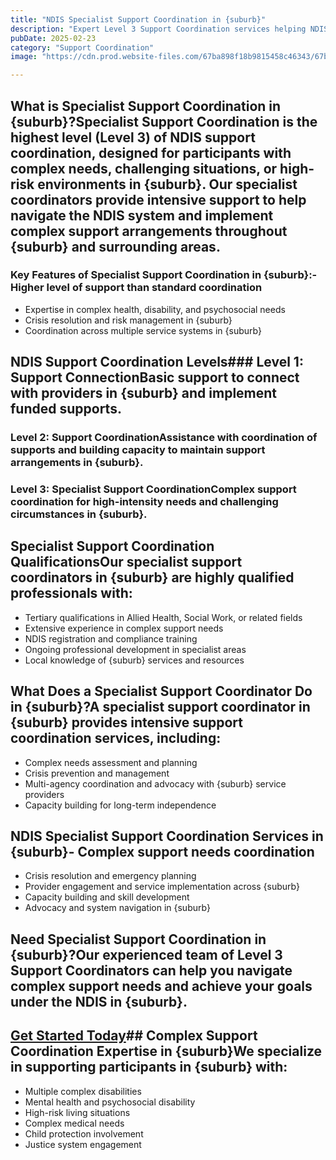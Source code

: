 ```yaml
---
title: "NDIS Specialist Support Coordination in {suburb}"
description: "Expert Level 3 Support Coordination services helping NDIS participants in {suburb} navigate complex support needs and achieve their goals."
pubDate: 2025-02-23
category: "Support Coordination"
image: "https://cdn.prod.website-files.com/67ba898f18b9815458c46343/67baa2c6b21db79b34b31c4f_dominik-lange-VUOiQW4OeLI-unsplash.webp"

---
```


## What is Specialist Support Coordination in {suburb}?Specialist Support Coordination is the highest level (Level 3) of NDIS support coordination, designed for participants with complex needs, challenging situations, or high-risk environments in {suburb}. Our specialist coordinators provide intensive support to help navigate the NDIS system and implement complex support arrangements throughout {suburb} and surrounding areas.

### Key Features of Specialist Support Coordination in {suburb}:- Higher level of support than standard coordination
- Expertise in complex health, disability, and psychosocial needs
- Crisis resolution and risk management in {suburb}
- Coordination across multiple service systems in {suburb}

## NDIS Support Coordination Levels### Level 1: Support ConnectionBasic support to connect with providers in {suburb} and implement funded supports.

### Level 2: Support CoordinationAssistance with coordination of supports and building capacity to maintain support arrangements in {suburb}.

### Level 3: Specialist Support CoordinationComplex support coordination for high-intensity needs and challenging circumstances in {suburb}.

## Specialist Support Coordination QualificationsOur specialist support coordinators in {suburb} are highly qualified professionals with:

- Tertiary qualifications in Allied Health, Social Work, or related fields
- Extensive experience in complex support needs
- NDIS registration and compliance training
- Ongoing professional development in specialist areas
- Local knowledge of {suburb} services and resources

## What Does a Specialist Support Coordinator Do in {suburb}?A specialist support coordinator in {suburb} provides intensive support coordination services, including:

- Complex needs assessment and planning
- Crisis prevention and management
- Multi-agency coordination and advocacy with {suburb} service providers
- Capacity building for long-term independence

## NDIS Specialist Support Coordination Services in {suburb}- Complex support needs coordination
- Crisis resolution and emergency planning
- Provider engagement and service implementation across {suburb}
- Capacity building and skill development
- Advocacy and system navigation in {suburb}

## Need Specialist Support Coordination in {suburb}?Our experienced team of Level 3 Support Coordinators can help you navigate complex support needs and achieve your goals under the NDIS in {suburb}.

## [Get Started Today](/contact)## Complex Support Coordination Expertise in {suburb}We specialize in supporting participants in {suburb} with:

- Multiple complex disabilities
- Mental health and psychosocial disability
- High-risk living situations
- Complex medical needs
- Child protection involvement
- Justice system engagement
